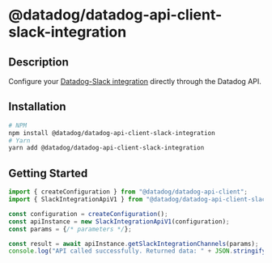 # @datadog/datadog-api-client-slack-integration

## Description

Configure your [Datadog-Slack integration](https://docs.datadoghq.com/integrations/slack)
directly through the Datadog API.

## Installation

```sh
# NPM
npm install @datadog/datadog-api-client-slack-integration
# Yarn
yarn add @datadog/datadog-api-client-slack-integration
```

## Getting Started
```ts
import { createConfiguration } from "@datadog/datadog-api-client";
import { SlackIntegrationApiV1 } from "@datadog/datadog-api-client-slack-integration";

const configuration = createConfiguration();
const apiInstance = new SlackIntegrationApiV1(configuration);
const params = {/* parameters */};

const result = await apiInstance.getSlackIntegrationChannels(params);
console.log("API called successfully. Returned data: " + JSON.stringify(result));
```